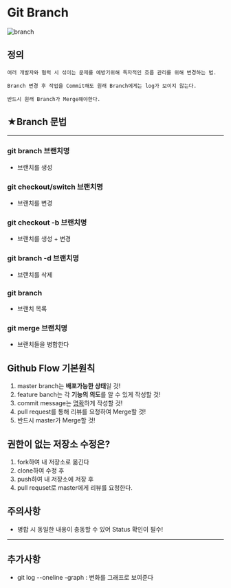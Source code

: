 # Git Branch

![branch](branch.png)

## 정의

```
여러 개발자와 협력 시 섞이는 문제를 예방기위해 독자적인 흐름 관리를 위해 변경하는 법.

Branch 변경 후 작업을 Commit해도 원래 Branch에게는 log가 보이지 않는다.

반드시 원래 Branch가 Merge해야한다.

```

## ★Branch 문법
---
### git branch 브랜치명
* 브랜치를 생성

### git checkout/switch 브랜치명
* 브랜치를 변경

### git checkout -b 브랜치명
* 브랜치를 생성 + 변경
### git branch -d 브랜치명
* 브랜치를 삭제
### git branch
* 브랜치 목록
### git merge 브랜치명
* 브랜치들을 병합한다


## Github Flow 기본원칙
1. master branch는 **배포가능한 상태**일 것!
2. feature banch는 각 **기능의 의도**를 알 수 있게 작성할 것!
3. commit message는 [명확](Good_commit_message)하게 작성할 것!
4. pull request를 통해 리뷰를 요청하여 Merge할 것!
5. 반드시 master가 Merge할 것!

## 권한이 없는 저장소 수정은?

1. fork하여 내 저장소로 옮긴다
2. clone하여 수정 후
3. push하여 내 저장소에 저장 후
4. pull requset로 master에게 리뷰를 요청한다.



## 주의사항 
- 병합 시 동일한 내용이 충동할 수 있어 Status 확인이 필수!


---

## 추가사항
* git log --oneline -graph : 변화를 그래프로 보여준다